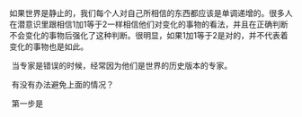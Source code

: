 ​		如果世界是静止的，我们每个人对自己所相信的东西都应该是单调递增的。很多人在潜意识里跟相信1加1等于2一样相信他们对变化的事物的看法，并且在正确判断不会变化的事物后强化了这种判断。很明显，如果1加1等于2是对的，并不代表着变化的事物也是如此。

​	当专家是错误的时候，经常因为他们是世界的历史版本的专家。

​	有没有办法避免上面的情况？		

​	第一步是